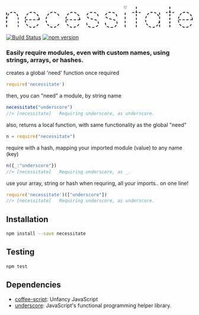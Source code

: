 <img src="logo.svg">

<!--@shields.flatSquare('travis','npm')-->
[![Build Status](https://img.shields.io/travis/mralexgray/necessitate/master.svg?style=flat-square)](https://travis-ci.org/mralexgray/necessitate) [![npm version](https://img.shields.io/npm/v/necessitate.svg?style=flat-square)](https://www.npmjs.com/package/necessitate)
<!--/@-->

<!--@h3([pkg.description])-->
### Easily require modules, even with custom names, using strings, arrays, or hashes.
<!--/@-->

<!--@example('./example.js')-->
creates a global 'need' function once required

```js
require('necessitate')
```

then, you can "need" a module, by string name

```js
necessitate("underscore")
//> [necessitate]	Requiring underscore, as underscore.
```

also, returns a local function, with same functionality as the global "need"

```js
n = require("necessitate")
```

require with a hash, mapping your imported module (value) to any name (key)

```js
n({_:"underscore"})
//> [necessitate]	Requiring underscore, as _.
```

use your array, string or hash when requring, all your imports.. on one line!

```js
require('necessitate')(["underscore"])
//> [necessitate]	Requiring underscore, as underscore.
```
<!--/@-->

<!--@installation()-->
## Installation

```sh
npm install --save necessitate
```
<!--/@-->

## Testing

```sh
npm test
```

<!--@dependencies()-->
## <a name="dependencies">Dependencies</a>

- [coffee-script](https://github.com/jashkenas/coffeescript): Unfancy JavaScript
- [underscore](https://github.com/jashkenas/underscore): JavaScript's functional programming helper library.

<!--/@-->

<!-- <link href="//fonts.googleapis.com/css?family=Reenie+Beanie" rel="stylesheet"> -->
<!-- <style>#logo { font-family: 'Reenie Beanie', cursive; }</style> -->
<!-- <span id="logo">necessitate</span> -->
<!--![Logo](http://www.corpuscoli.com/wp-content/uploads/2015/04/logo-need-design-news-corpuscoli-montalti.png)-->
